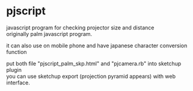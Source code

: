 
pjscript
================

javascript program for checking projector size and distance<br>
originally palm javascript program.

it can also use on mobile phone and have japanese character conversion function<br>


put both file "pjscript_palm_skp.html" and "pjcamera.rb" into sketchup plugin <br>
you can use sketchup export (projection pyramid appears) with web interface. <br>



